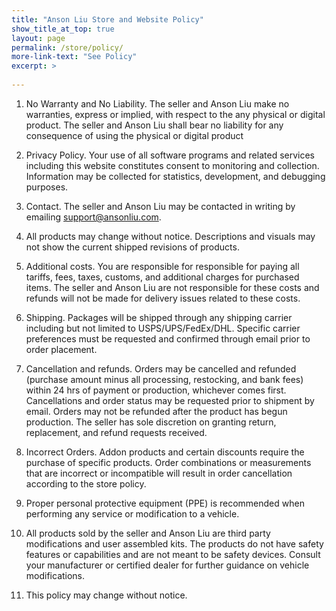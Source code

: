```yaml
---
title: "Anson Liu Store and Website Policy"
show_title_at_top: true
layout: page
permalink: /store/policy/
more-link-text: "See Policy"
excerpt: >
  
---
```


1. No Warranty and No Liability. The seller and Anson Liu make no warranties, express or implied, with respect to the any physical or digital product. The seller and Anson Liu shall bear no liability for any consequence of using the physical or digital product

1. Privacy Policy. Your use of all software programs and related services including this website constitutes consent to monitoring and collection. Information may be collected for statistics, development, and debugging purposes.

1. Contact. The seller and Anson Liu may be contacted in writing by emailing support@ansonliu.com.

1. All products may change without notice. Descriptions and visuals may not show the current shipped revisions of products.

1. Additional costs. You are responsible for responsible for paying all tariffs, fees, taxes, customs, and additional charges for purchased items. The seller and Anson Liu are not responsible for these costs and refunds will not be made for delivery issues related to these costs.

1. Shipping. Packages will be shipped through any shipping carrier including but not limited to USPS/UPS/FedEx/DHL. Specific carrier preferences must be requested and confirmed through email prior to order placement.

1. Cancellation and refunds. Orders may be cancelled and refunded (purchase amount minus all processing, restocking, and bank fees) within 24 hrs of payment or production, whichever comes first. Cancellations and order status may be requested prior to shipment by email. Orders may not be refunded after the product has begun production. The seller has sole discretion on granting return, replacement, and refund requests received.

1. Incorrect Orders. Addon products and certain discounts require the purchase of specific products. Order combinations or measurements that are incorrect or incompatible will result in order cancellation according to the store policy.

1. Proper personal protective equipment (PPE) is recommended when performing any service or modification to a vehicle.

1. All products sold by the seller and Anson Liu are third party modifications and user assembled kits. The products do not have safety features or capabilities and are not meant to be safety devices. Consult your manufacturer or certified dealer for further guidance on vehicle modifications.

1. This policy may change without notice.
